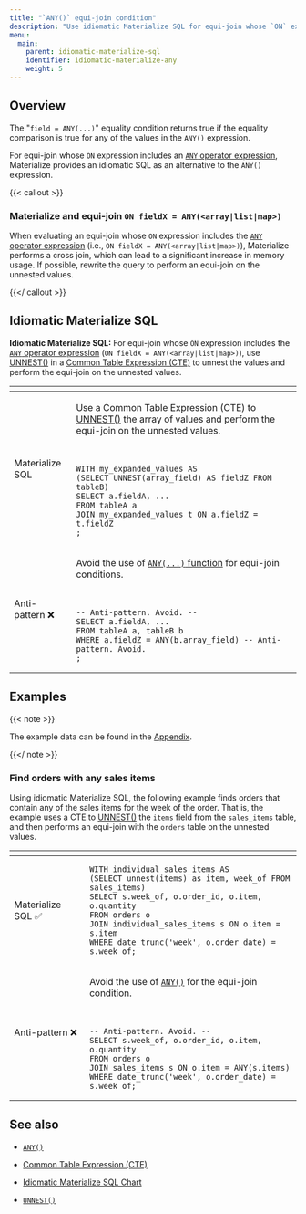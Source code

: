 ```yaml
---
title: "`ANY()` equi-join condition"
description: "Use idiomatic Materialize SQL for equi-join whose `ON` expression includes the `ANY()` operator."
menu:
  main:
    parent: idiomatic-materialize-sql
    identifier: idiomatic-materialize-any
    weight: 5
---
```


## Overview

The "`field = ANY(...)`" equality condition returns true if the equality
comparison is true for any of the values in the `ANY()` expression.

For equi-join whose `ON` expression includes an [`ANY` operator
expression](/sql/functions/#expression-bool_op-any),
Materialize provides an idiomatic SQL as an alternative to the `ANY()`
expression.

{{< callout >}}

### Materialize and equi-join `ON fieldX = ANY(<array|list|map>)`

When evaluating an equi-join whose `ON` expression includes the [`ANY` operator
expression](/sql/functions/#expression-bool_op-any)
(i.e., `ON fieldX = ANY(<array|list|map>)`), Materialize performs a cross join,
which can lead to a significant increase in memory usage. If possible, rewrite
the query to perform an equi-join on the unnested values.

{{</ callout >}}

## Idiomatic Materialize SQL

**Idiomatic Materialize SQL:**   For equi-join whose `ON` expression includes
the [`ANY` operator
expression](/sql/functions/#expression-bool_op-any)
(`ON fieldX = ANY(<array|list|map>)`), use [UNNEST()](/sql/functions/#unnest) in
a [Common Table Expression (CTE)](/sql/select/#common-table-expressions-ctes) to
unnest the values and perform the equi-join on the unnested values.

<table>
<thead>
<tr>
<th></th>
<th></th>
</tr>
</thead>
<tbody>
<tr>
<td><blue>Materialize SQL</blue></td>
<td class="copyableCode">

Use a Common Table Expression (CTE) to [UNNEST()](/sql/functions/#unnest) the
array of values and perform the equi-join on the unnested values.

<br>
<div style="background-color: var(--code-block)">

```mzsql
WITH my_expanded_values AS
(SELECT UNNEST(array_field) AS fieldZ FROM tableB)
SELECT a.fieldA, ...
FROM tableA a
JOIN my_expanded_values t ON a.fieldZ = t.fieldZ
;
```

</td>
</tr>
<tr>
<td><red>Anti-pattern</red> ❌</td>
<td>

<red>Avoid the use of [`ANY(...)` function](/sql/functions/#expression-bool_op-any) for equi-join
conditions.</red>

<br>
<div style="background-color: var(--code-block)">

```nofmt
-- Anti-pattern. Avoid. --
SELECT a.fieldA, ...
FROM tableA a, tableB b
WHERE a.fieldZ = ANY(b.array_field) -- Anti-pattern. Avoid.
;

```

</div>
</td>
</tr>

</tbody>
</table>


## Examples

{{< note >}}

The example data can be found in the
[Appendix](/transform-data/idiomatic-materialize-sql/appendix/example-orders).

{{</ note >}}

### Find orders with any sales items

Using idiomatic Materialize SQL, the following example finds orders that contain
any of the sales items for the week of the order. That is, the example uses a
CTE to [UNNEST()](/sql/functions/#unnest) the `items` field from the
`sales_items` table, and then performs an equi-join with the `orders` table on
the unnested values.

<table>
<thead>
<tr>
<th></th>
<th></th>
</tr>
</thead>
<tbody>

<tr>
<td><blue>Materialize SQL</blue> ✅</td>
<td class="copyableCode">

```mzsql
WITH individual_sales_items AS
(SELECT unnest(items) as item, week_of FROM sales_items)
SELECT s.week_of, o.order_id, o.item, o.quantity
FROM orders o
JOIN individual_sales_items s ON o.item = s.item
WHERE date_trunc('week', o.order_date) = s.week_of;
```

</td>
</tr>

<tr>
<td><red>Anti-pattern</red> ❌</td>
<td>

<red>Avoid the use of [`ANY()`](/sql/functions/#expression-bool_op-any) for the equi-join condition.</red>

<br>
<div style="background-color: var(--code-block)">

```nofmt
-- Anti-pattern. Avoid. --
SELECT s.week_of, o.order_id, o.item, o.quantity
FROM orders o
JOIN sales_items s ON o.item = ANY(s.items)
WHERE date_trunc('week', o.order_date) = s.week_of;
```

</td>
</tr>

</tbody>
</table>

## See also


- [`ANY()`](/sql/functions/#expression-bool_op-any)

- [Common Table Expression (CTE)](/sql/select/#common-table-expressions-ctes)

- [Idiomatic Materialize SQL
  Chart](/transform-data/idiomatic-materialize-sql/appendix/idiomatic-sql-chart/)

- [`UNNEST()`](/sql/functions/#unnest)

